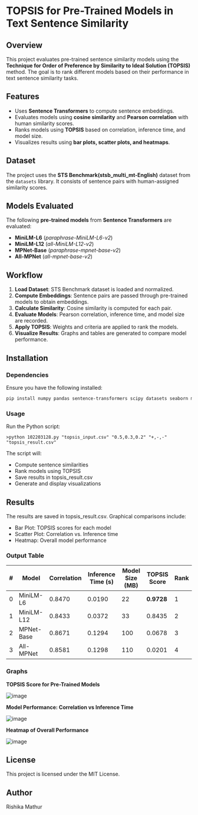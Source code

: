 # TOPSIS for Pre-Trained Models in Text Sentence Similarity

## Overview
This project evaluates pre-trained sentence similarity models using the **Technique for Order of Preference by Similarity to Ideal Solution (TOPSIS)** method. The goal is to rank different models based on their performance in text sentence similarity tasks.

## Features
- Uses **Sentence Transformers** to compute sentence embeddings.  
- Evaluates models using **cosine similarity** and **Pearson correlation** with human similarity scores.  
- Ranks models using **TOPSIS** based on correlation, inference time, and model size.  
- Visualizes results using **bar plots, scatter plots, and heatmaps**.  

## Dataset
The project uses the **STS Benchmark(stsb_multi_mt-English)** dataset from the `datasets` library. It consists of sentence pairs with human-assigned similarity scores.

## Models Evaluated
The following **pre-trained models** from **Sentence Transformers** are evaluated:
- **MiniLM-L6** (*paraphrase-MiniLM-L6-v2*)
- **MiniLM-L12** (*all-MiniLM-L12-v2*)
- **MPNet-Base** (*paraphrase-mpnet-base-v2*)
- **All-MPNet** (*all-mpnet-base-v2*)

## Workflow
1. **Load Dataset**: STS Benchmark dataset is loaded and normalized.
2. **Compute Embeddings**: Sentence pairs are passed through pre-trained models to obtain embeddings.
3. **Calculate Similarity**: Cosine similarity is computed for each pair.
4. **Evaluate Models**: Pearson correlation, inference time, and model size are recorded.
5. **Apply TOPSIS**: Weights and criteria are applied to rank the models.
6. **Visualize Results**: Graphs and tables are generated to compare model performance.

## Installation
### Dependencies
Ensure you have the following installed:
```bash
pip install numpy pandas sentence-transformers scipy datasets seaborn matplotlib tabulate
```

### Usage
Run the Python script:
```
>python 102203128.py "topsis_input.csv" "0.5,0.3,0.2" "+,-,-" "topsis_result.csv"
```
The script will:
- Compute sentence similarities
- Rank models using TOPSIS
- Save results in topsis_result.csv
- Generate and display visualizations

## Results
The results are saved in topsis_result.csv.
Graphical comparisons include:
- Bar Plot: TOPSIS scores for each model
- Scatter Plot: Correlation vs. Inference time
- Heatmap: Overall model performance

### **Output Table**

| #  | Model       | Correlation       | Inference Time (s) | Model Size (MB) | TOPSIS Score  | Rank |
|----|------------|------------------|-------------------|----------------|---------------|------|
| 0  | MiniLM-L6  | 0.8470           | 0.0190            | 22             | **0.9728**    | 1 |
| 1  | MiniLM-L12 | 0.8433           | 0.0372            | 33             | 0.8435        | 2 |
| 2  | MPNet-Base | 0.8671           | 0.1294            | 100            | 0.0678        | 3 |
| 3  | All-MPNet  | 0.8581           | 0.1298            | 110            | 0.0201        | 4 |


### Graphs

**TOPSIS Score for Pre-Trained Models**

![image](https://github.com/user-attachments/assets/c7681419-cec2-4c3d-b1a9-7a6c85fdf31f)

**Model Performance: Correlation vs Inference Time**

![image](https://github.com/user-attachments/assets/2ea97ad7-9205-498d-b61e-7d40554155df)

**Heatmap of Overall Performance**

![image](https://github.com/user-attachments/assets/0f484df6-26f1-4953-bf19-b084bf6fb092)

## License
This project is licensed under the MIT License.

## Author
Rishika Mathur
